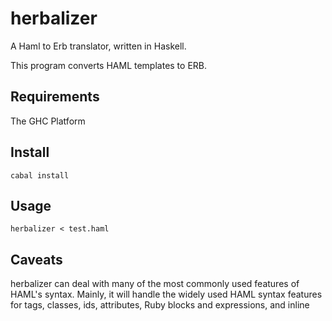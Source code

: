 # herbalizer

A Haml to Erb translator, written in Haskell.

This program converts HAML templates to ERB. 


## Requirements

The GHC Platform

## Install

    cabal install 

## Usage

    herbalizer < test.haml 


## Caveats

herbalizer can deal with many of the most commonly used features of HAML's
syntax.  Mainly, it will handle the widely used HAML syntax features for tags,
classes, ids, attributes, Ruby blocks and expressions, and inline <script>
content.

I wrote it so that I could process the sorts of HAML templates that I
personally deal with.  YMMV.

But as this is an alpha release, `herbalizer` can't yet recognize some less
commonly used HAML contructs such as 

1. HTML-style () Attributes
1. :class and :id attributes specified as a Ruby array
1. Filters besides `:javascript`; these are just rendered inside HTML tags named after the filter
1. Whitespace preservation sytnax
1. Escaping HTML &= syntax
1. Unescaping HTML != syntax
1. Multiline | syntax
1. Ruby Interpolation #{} within plain text
1. Conditional /[] comments
1. Haml Comments
1. Doctype !!! directives

